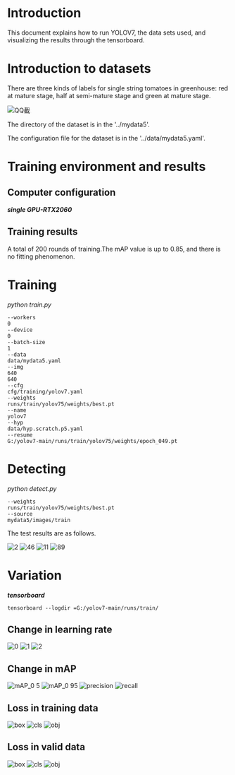 # Introduction
This document explains how to run YOLOV7, the data sets used, and visualizing the results through the tensorboard.
# Introduction to datasets
There are three kinds of labels for single string tomatoes in greenhouse: red at mature stage, half at semi-mature stage and green at mature stage.

![QQ截](https://user-images.githubusercontent.com/103248636/199673159-9b471538-df25-4f24-91d4-833d58a9003a.jpg)

The directory of the dataset is in the '../mydata5'.

The configuration file for the dataset is in the '../data/mydata5.yaml'.
# Training environment and results
## Computer configuration
***single GPU-RTX2060***
## Training results
A total of 200 rounds of training.The mAP value is up to 0.85, and there is no fitting phenomenon.
# Training
*python train.py*
```
--workers
0
--device
0
--batch-size
1
--data
data/mydata5.yaml
--img
640
640
--cfg
cfg/training/yolov7.yaml
--weights
runs/train/yolov75/weights/best.pt
--name
yolov7
--hyp
data/hyp.scratch.p5.yaml
--resume
G:/yolov7-main/runs/train/yolov75/weights/epoch_049.pt

```
# Detecting
*python detect.py*
```
--weights
runs/train/yolov75/weights/best.pt
--source
mydata5/images/train
```
The test results are as follows.

![2](https://user-images.githubusercontent.com/103248636/199673330-54c0f39b-2528-421e-b77f-5c1630f8af84.jpg)
![46](https://user-images.githubusercontent.com/103248636/199673359-717358d0-9936-44d3-a7bc-0e0e62b0003a.jpg)
![11](https://user-images.githubusercontent.com/103248636/199673638-ec303080-94fd-40eb-b7bb-d2a3d916d65f.jpg)
![89](https://user-images.githubusercontent.com/103248636/199673660-e3a7a559-6f7f-4ea2-9cbc-d85cdc13f4af.jpg)

# Variation
***tensorboard***
```
tensorboard --logdir =G:/yolov7-main/runs/train/
```
## Change in learning rate
![0](https://user-images.githubusercontent.com/103248636/199679153-5aba633f-2850-4cf0-8b8c-1188c803202b.jpg)
![1](https://user-images.githubusercontent.com/103248636/199679157-bc480dbc-d076-4fa6-8ec2-4f0e2a78f684.jpg)
![2](https://user-images.githubusercontent.com/103248636/199679159-6c9df312-e33f-4ceb-99d1-729baef8e51a.jpg)
## Change in mAP
![mAP_0 5](https://user-images.githubusercontent.com/103248636/199679266-bec130d7-fdf3-4a01-8b59-657e1081cff8.jpg)
![mAP_0 95](https://user-images.githubusercontent.com/103248636/199679271-f025b623-528e-42c9-931f-cc95c0d3d9d8.jpg)
![precision](https://user-images.githubusercontent.com/103248636/199679276-b2c45622-5551-404b-adbf-eec7697dfc09.jpg)
![recall](https://user-images.githubusercontent.com/103248636/199679279-c5da4c81-2894-4323-8459-391712984c5c.jpg)
## Loss in training data
![box](https://user-images.githubusercontent.com/103248636/199679479-3766f23f-1ffa-4139-99b3-356dc1771639.jpg)
![cls](https://user-images.githubusercontent.com/103248636/199679483-d7bd1e48-0013-4b8c-9988-bd537d2ec22e.jpg)
![obj](https://user-images.githubusercontent.com/103248636/199679485-a0e3fa77-be8f-4dcd-953d-efe8458b38c2.jpg)
## Loss in valid data
![box](https://user-images.githubusercontent.com/103248636/199679646-10aecf37-8820-4f48-ad79-40726869cecc.jpg)
![cls](https://user-images.githubusercontent.com/103248636/199679649-c3659513-4181-4bbc-9295-5ebb0a6c5db8.jpg)
![obj](https://user-images.githubusercontent.com/103248636/199679652-5866a667-bb85-4c5c-be8f-db0edacb38d1.jpg)


